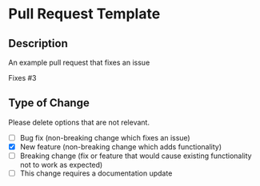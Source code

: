 # Pull Request Template

## Description

An example pull request that fixes an issue

Fixes #3

## Type of Change

Please delete options that are not relevant.

- [ ] Bug fix (non-breaking change which fixes an issue)
- [x] New feature (non-breaking change which adds functionality)
- [ ] Breaking change (fix or feature that would cause existing functionality not to work as expected)
- [ ] This change requires a documentation update